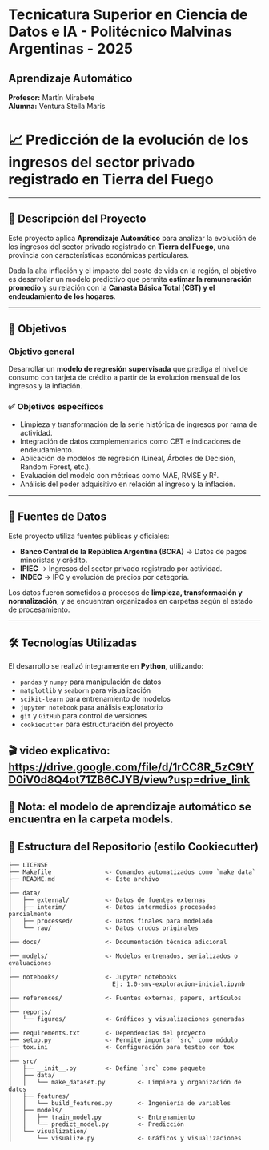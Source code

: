 # Tecnicatura Superior en Ciencia de Datos e IA - Politécnico Malvinas Argentinas - 2025  
## Aprendizaje Automático  
**Profesor:** Martín Mirabete  
**Alumna:** Ventura Stella Maris

# 📈 Predicción de la evolución de los ingresos del sector privado registrado en Tierra del Fuego  

---

## 🧩 Descripción del Proyecto  
Este proyecto aplica **Aprendizaje Automático** para analizar la evolución de los ingresos del sector privado registrado en **Tierra del Fuego**, una provincia con características económicas particulares.  

Dada la alta inflación y el impacto del costo de vida en la región, el objetivo es desarrollar un modelo predictivo que permita **estimar la remuneración promedio** y su relación con la **Canasta Básica Total (CBT) y el endeudamiento de los hogares**.

---

## 🎯 Objetivos  

### Objetivo general  
Desarrollar un **modelo de regresión supervisada** que prediga el nivel de consumo con tarjeta de crédito a partir de la evolución mensual de los ingresos y la inflación.  

### ✅ Objetivos específicos  
- Limpieza y transformación de la serie histórica de ingresos por rama de actividad.  
- Integración de datos complementarios como CBT e indicadores de endeudamiento.  
- Aplicación de modelos de regresión (Lineal, Árboles de Decisión, Random Forest, etc.).  
- Evaluación del modelo con métricas como MAE, RMSE y R².  
- Análisis del poder adquisitivo en relación al ingreso y la inflación.

---

## 📂 Fuentes de Datos  
Este proyecto utiliza fuentes públicas y oficiales:  
- **Banco Central de la República Argentina (BCRA)** → Datos de pagos minoristas y crédito.  
- **IPIEC** → Ingresos del sector privado registrado por actividad.  
- **INDEC** → IPC y evolución de precios por categoría.  

Los datos fueron sometidos a procesos de **limpieza, transformación y normalización**, y se encuentran organizados en carpetas según el estado de procesamiento.

---

## 🛠️ Tecnologías Utilizadas  
El desarrollo se realizó íntegramente en **Python**, utilizando:

- `pandas` y `numpy` para manipulación de datos  
- `matplotlib` y `seaborn` para visualización  
- `scikit-learn` para entrenamiento de modelos  
- `jupyter notebook` para análisis exploratorio  
- `git` y `GitHub` para control de versiones  
- `cookiecutter` para estructuración del proyecto  
## 🎬 video explicativo: https://drive.google.com/file/d/1rCC8R_5zC9tYD0iV0d8Q4ot71ZB6CJYB/view?usp=drive_link
📌 Nota: el modelo de aprendizaje automático se encuentra en la carpeta models.
---

## 🧱 Estructura del Repositorio (estilo Cookiecutter)

```plaintext
├── LICENSE
├── Makefile               <- Comandos automatizados como `make data`
├── README.md              <- Este archivo
│
├── data/
│   ├── external/          <- Datos de fuentes externas
│   ├── interim/           <- Datos intermedios procesados parcialmente
│   ├── processed/         <- Datos finales para modelado
│   └── raw/               <- Datos crudos originales
│
├── docs/                  <- Documentación técnica adicional
│
├── models/                <- Modelos entrenados, serializados o evaluaciones
│
├── notebooks/             <- Jupyter notebooks
│                            Ej: 1.0-smv-exploracion-inicial.ipynb
│
├── references/            <- Fuentes externas, papers, artículos
│
├── reports/
│   └── figures/           <- Gráficos y visualizaciones generadas
│
├── requirements.txt       <- Dependencias del proyecto
├── setup.py               <- Permite importar `src` como módulo
├── tox.ini                <- Configuración para testeo con tox
│
├── src/
│   ├── __init__.py        <- Define `src` como paquete
│   ├── data/
│   │   └── make_dataset.py         <- Limpieza y organización de datos
│   ├── features/
│   │   └── build_features.py       <- Ingeniería de variables
│   ├── models/
│   │   ├── train_model.py          <- Entrenamiento
│   │   └── predict_model.py        <- Predicción
│   └── visualization/
│       └── visualize.py            <- Gráficos y visualizaciones
